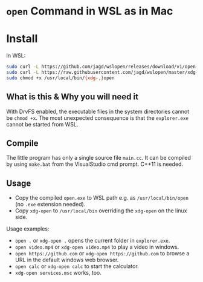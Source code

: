 


# `open` Command in WSL as in Mac

# Install
In WSL:
```bash
sudo curl -L https://github.com/jagd/wslopen/releases/download/v1/open-x64-vs2019.exe -o /usr/local/bin/open
sudo curl -L https://raw.githubusercontent.com/jagd/wslopen/master/xdg-open -o /usr/local/bin/xdg-open
sudo chmod +x /usr/local/bin/{xdg-,}open
```

## What is this & Why you will need it
With DrvFS enabled, the executable files in the system directories cannot be `chmod +x`. The most unexpected consequence is that the `explorer.exe` cannot be started from WSL.

## Compile
The little program has only a single source file `main.cc`. It can be compiled by using `make.bat` from the VisualStudio cmd prompt. C++11 is needed.

## Usage
- Copy the compiled `open.exe` to WSL path e.g. as `/usr/local/bin/open` (no `.exe` extension needed).
- Copy `xdg-open` to `/usr/local/bin` overriding the `xdg-open` on the linux side.

Usage examples:
- `open .` or `xdg-open .` opens the current folder in `explorer.exe`.
- `open video.mp4` or `xdg-open video.mp4` to play a video in windows.
- `open https://github.com` or `xdg-open https://github.com` to browse a URL in the default windows web browser.
- `open calc` or `xdg-open calc` to start the calculator.
- `xdg-open services.msc` works, too.

